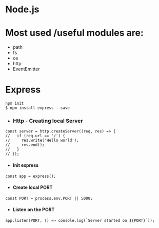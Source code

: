 # Node.js

# Most used /useful modules are:
* path
* fs
* os
* http
* EventEmitter




# Express

```
npm init
$ npm install express --save

```

* ### Http - Creating local Server

```
const server = http.createServer((req, res) => {
//   if (req.url == '/') {
//     res.write('Hello world');
//     res.end();
//   }
// });

```

* #### Init express
```
const app = express();
```

* #### Create local PORT
```
const PORT = process.env.PORT || 5000;

```

* #### Listen on the PORT
```
app.listen(PORT, () => console.log(`Server started on ${PORT}`));

```

